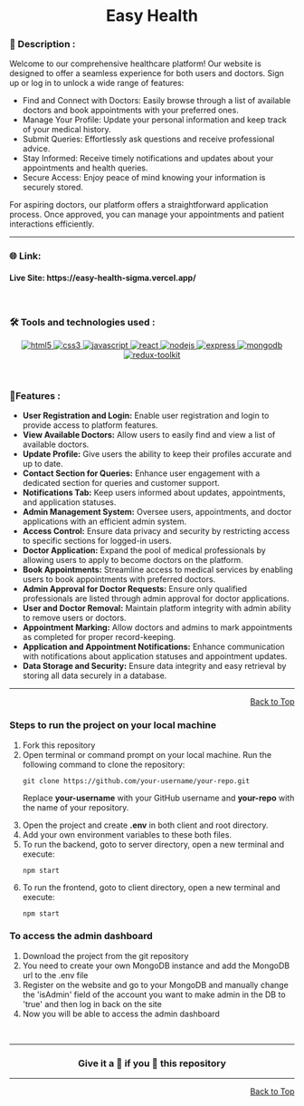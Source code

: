 <div id="top">
<h1 align="center">Easy Health</h1>

<h3>📝 Description :</h3> 
Welcome to our comprehensive healthcare platform! Our website is designed to offer a seamless experience for both users and doctors. Sign up or log in to unlock a wide range of features:

<ul>
  <li> 
    Find and Connect with Doctors: Easily browse through a list of available doctors and book appointments with your preferred ones.
  </li>
  <li> 
    Manage Your Profile: Update your personal information and keep track of your medical history.
  </li>
  <li> 
    Submit Queries: Effortlessly ask questions and receive professional advice.
  </li>
  <li> 
    Stay Informed: Receive timely notifications and updates about your appointments and health queries.
  </li>
  <li> 
    Secure Access: Enjoy peace of mind knowing your information is securely stored.
  </li>
</ul>
For aspiring doctors, our platform offers a straightforward application process. Once approved, you can manage your appointments and patient interactions efficiently.
<br/>

---

### 🌐 Link:

<h4> Live Site: https://easy-health-sigma.vercel.app/ </h4>

<br>

### 🛠️ Tools and technologies used :

<div align=center>

<a href="https://www.w3.org/html/" target="_blank" rel="noreferrer"> <img src="https://img.shields.io/badge/HTML5-E34F26?style=for-the-badge&logo=html5&logoColor=white" alt="html5"/> </a>
<a href="https://www.w3schools.com/css/" target="_blank" rel="noreferrer"> <img src="https://img.shields.io/badge/CSS3-1572B6?style=for-the-badge&logo=css3&logoColor=white" alt="css3" /> </a>
<a href="https://developer.mozilla.org/en-US/docs/Web/JavaScript" target="_blank" rel="noreferrer"> <img src="https://img.shields.io/badge/JavaScript-F7DF1E?style=for-the-badge&logo=javascript&logoColor=black" alt="javascript"/> </a>
<a href="https://reactjs.org/" target="_blank" rel="noreferrer"> <img src="https://img.shields.io/badge/React-20232A?style=for-the-badge&logo=react&logoColor=white&color=148dff" alt="react" /> </a>
<a href="https://nodejs.org" target="_blank" rel="noreferrer"> <img src="https://img.shields.io/badge/Node.js-8A2BE2?style=for-the-badge&logo=Node.js&color=b3ffb0" alt="nodejs" /> </a>
<a href="https://expressjs.com" target="_blank" rel="noreferrer"> <img src="https://img.shields.io/badge/Express.js-404D59?style=for-the-badge&color=008712" alt="express"/> </a>
<a href="https://www.mongodb.com/" target="_blank" rel="noreferrer"> <img src="https://img.shields.io/badge/MongoDB-4EA94B?style=for-the-badge&logo=mongodb&logoColor=white" alt="mongodb" /> </a>
<a href="https://redux-toolkit.js.org/" target="_blank" rel="noreferrer"> <img src="https://img.shields.io/badge/Redux-593D88?style=for-the-badge&logo=redux&logoColor=white" alt="redux-toolkit" /> </a>

</div>

<br>

### 📃Features :

<ul>
  <li><strong>User Registration and Login:</strong> Enable user registration and login to provide access to platform features.</li>
  <li><strong>View Available Doctors:</strong> Allow users to easily find and view a list of available doctors.</li>
  <li><strong>Update Profile:</strong> Give users the ability to keep their profiles accurate and up to date.</li>
  <li><strong>Contact Section for Queries:</strong> Enhance user engagement with a dedicated section for queries and customer support.</li>
  <li><strong>Notifications Tab:</strong> Keep users informed about updates, appointments, and application statuses.</li>
  <li><strong>Admin Management System:</strong> Oversee users, appointments, and doctor applications with an efficient admin system.</li>
  <li><strong>Access Control:</strong> Ensure data privacy and security by restricting access to specific sections for logged-in users.</li>
  <li><strong>Doctor Application:</strong> Expand the pool of medical professionals by allowing users to apply to become doctors on the platform.</li>
  <li><strong>Book Appointments:</strong> Streamline access to medical services by enabling users to book appointments with preferred doctors.</li>
  <li><strong>Admin Approval for Doctor Requests:</strong> Ensure only qualified professionals are listed through admin approval for doctor applications.</li>
  <li><strong>User and Doctor Removal:</strong> Maintain platform integrity with admin ability to remove users or doctors.</li>
  <li><strong>Appointment Marking:</strong> Allow doctors and admins to mark appointments as completed for proper record-keeping.</li>
  <li><strong>Application and Appointment Notifications:</strong> Enhance communication with notifications about application statuses and appointment updates.</li>
  <li><strong>Data Storage and Security:</strong> Ensure data integrity and easy retrieval by storing all data securely in a database.</li>
</ul>

<hr/>

<p align="right"><a href="#top">Back to Top</a></p>

### Steps to run the project on your local machine

<ol>
<li>Fork this repository</li>
<li>Open terminal or command prompt on your local machine. Run the following command to clone the repository:</li>

```
git clone https://github.com/your-username/your-repo.git
```

Replace **your-username** with your GitHub username and **your-repo** with the name of your repository.

<li>Open the project and create <strong>.env</strong> in both client and root directory.</li>

<li>Add your own environment variables to these both files.</li>

<li>To run the backend, goto to server directory, open a new terminal and execute:</li>

```
npm start
```

<li>To run the frontend, goto to client directory, open a new terminal and execute: </li>

```
npm start
```

</ol>

### To access the admin dashboard

<ol>
<li>Download the project from the git repository</li>
<li>You need to create your own MongoDB instance and add the MongoDB url to the .env file</li>
<li>Register on the website and go to your MongoDB and manually change the 'isAdmin' field of the account you want to make admin in the DB to 'true' and then log in back on the site</li>
<li>Now you will be able to access the admin dashboard</li>
</ol>

<br />

---

<h3 align="center"> Give it a 🌟 if you 🧡 this repository </h3>

---

<p align="right"><a href="#top">Back to Top</a></p>

</div>

